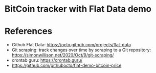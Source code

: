BitCoin tracker with Flat Data demo
===============


# References

* Github Flat Data: https://octo.github.com/projects/flat-data
* Git scraping: track changes over time by scraping to a Git repository: https://simonwillison.net/2020/Oct/9/git-scraping/  
* crontab guru: https://crontab.guru/
* https://github.com/githubocto/flat-demo-bitcoin-price
